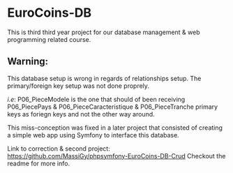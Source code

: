 # EuroCoins-DB
This is third third year project for our database management &amp; web programming related course.

## Warning: 

This database setup is wrong in regards of relationships setup. The primary/foreign key setup was not done proprely.

*i.e*: 
  P06_PieceModele is the one that should of been receiving P06_PiecePays & P06_PieceCaracteristique & P06_PieceTranche
  primary keys as foriegn keys and not the other way around.

This miss-conception was fixed in a later project that consisted of creating a simple web app using Symfony to interface
this database. 

Link to correction & second project: https://github.com/MassiGy/phpsymfony-EuroCoins-DB-Crud
Checkout the readme for more info.

